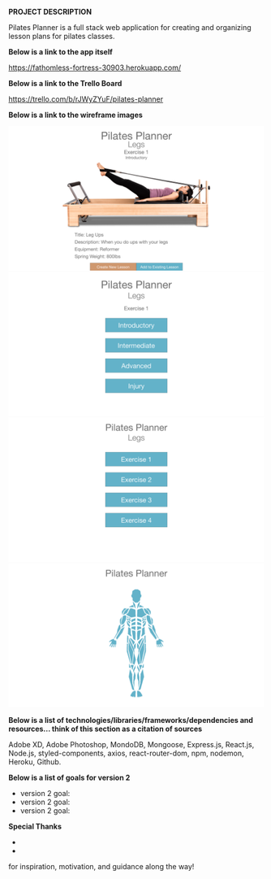 **PROJECT DESCRIPTION**

Pilates Planner is a full stack web application for creating and organizing lesson plans for pilates classes.

**Below is a link to the app itself**

https://fathomless-fortress-30903.herokuapp.com/

**Below is a link to the Trello Board**

https://trello.com/b/rJWyZYuF/pilates-planner

**Below is a link to the wireframe images**

![wire frame 1](pilatesPlannerAssets/wireframes/wireframe1.png)
![wire frame 2](pilatesPlannerAssets/wireframes/wireframe2.png)
![wire frame 3](pilatesPlannerAssets/wireframes/wireframe3.png)
![wire frame 4](pilatesPlannerAssets/wireframes/wireframe4.png)

**Below is a list of technologies/libraries/frameworks/dependencies and resources... think of this section as a citation of sources**

Adobe XD, Adobe Photoshop, MondoDB, Mongoose, Express.js, React.js, Node.js, styled-components, axios, react-router-dom, npm, nodemon, Heroku, Github. 

**Below is a list of goals for version 2**

- version 2 goal: 
- version 2 goal: 
- version 2 goal: 

**Special Thanks**

- 
- 

for inspiration, motivation, and guidance along the way!